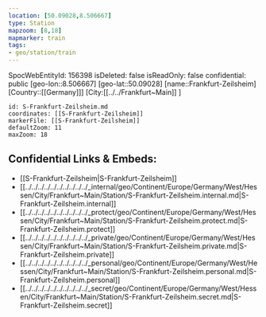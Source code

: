 ```yaml
---
location: [50.09028,8.506667]
type: Station 
mapzoom: [8,18] 
mapmarker: train 
tags:
- geo/station/train
---
```

SpocWebEntityId: 156398
isDeleted: false
isReadOnly: false
confidential: public
[geo-lon::8.506667]
[geo-lat::50.09028]
[name::Frankfurt-Zeilsheim]
[Country::[[Germany]]]
[City:[[../../Frankfurt~Main]] ]


```leaflet
id: S-Frankfurt-Zeilsheim.md
coordinates: [[S-Frankfurt-Zeilsheim]]
markerFile: [[S-Frankfurt-Zeilsheim]]
defaultZoom: 11 
maxZoom: 18
```


## Confidential Links & Embeds: 
- [[S-Frankfurt-Zeilsheim|S-Frankfurt-Zeilsheim]] 
- [[../../../../../../../../../../_internal/geo/Continent/Europe/Germany/West/Hessen/City/Frankfurt~Main/Station/S-Frankfurt-Zeilsheim.internal.md|S-Frankfurt-Zeilsheim.internal]] 
- [[../../../../../../../../../../_protect/geo/Continent/Europe/Germany/West/Hessen/City/Frankfurt~Main/Station/S-Frankfurt-Zeilsheim.protect.md|S-Frankfurt-Zeilsheim.protect]] 
- [[../../../../../../../../../../_private/geo/Continent/Europe/Germany/West/Hessen/City/Frankfurt~Main/Station/S-Frankfurt-Zeilsheim.private.md|S-Frankfurt-Zeilsheim.private]] 
- [[../../../../../../../../../../_personal/geo/Continent/Europe/Germany/West/Hessen/City/Frankfurt~Main/Station/S-Frankfurt-Zeilsheim.personal.md|S-Frankfurt-Zeilsheim.personal]] 
- [[../../../../../../../../../../_secret/geo/Continent/Europe/Germany/West/Hessen/City/Frankfurt~Main/Station/S-Frankfurt-Zeilsheim.secret.md|S-Frankfurt-Zeilsheim.secret]] 

